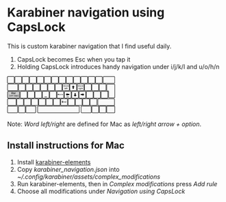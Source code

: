 # Karabiner navigation using CapsLock

This is custom karabiner navigation that I find useful daily.

1. CapsLock becomes Esc when you tap it
2. Holding CapsLock introduces handy navigation under i/j/k/l and u/o/h/n

<img src="layout.png" width="50%">

Note: *Word left/right* are defined for Mac as *left/right arrow + option*.

## Install instructions for Mac

1. Install [karabiner-elements](https://karabiner-elements.pqrs.org/)
2. Copy *karabiner_navigation.json* into *~/.config/karabiner/assets/complex_modifications*
3. Run karabiner-elements, then in *Complex modifications* press *Add rule*
4. Choose all modifications under *Navigation using CapsLock*

